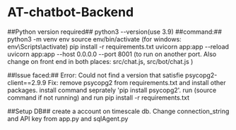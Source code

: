 # AT-chatbot-Backend
##Python version required##
python3 --version(use 3.9)
##command:##
python3 -m venv env
source env/bin/activate (for windows: env\Scripts\activate)
pip install -r requirements.txt
uvicorn app:app --reload
uvicorn app:app --host 0.0.0.0 --port 8001 (to run on another port. Also change on front end in both places:  src/chat.js, src/bot/chat.js )

##Issue faced:##
Error: Could not find a version that satisfie psycopg2-client==2.9.9
Fix: remove psycopg2 from requirements.txt and install other packages. install command seprately 'pip install psycopg2'. run (source command if not running) and run pip install -r requirements.txt

##Setup DB##
create a account on timescale db. Change connection_string and API key from app.py and sqlAgent.py